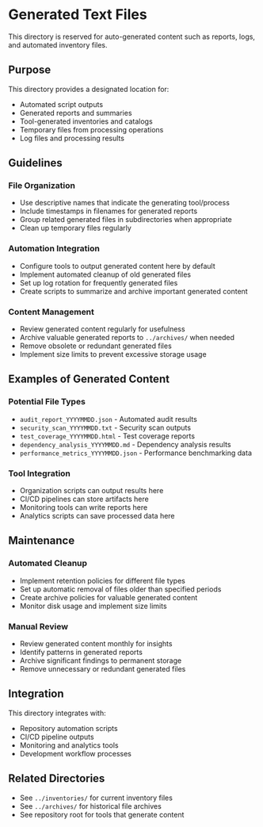 # Generated Text Files

This directory is reserved for auto-generated content such as reports, logs, and automated inventory files.

## Purpose

This directory provides a designated location for:
- Automated script outputs
- Generated reports and summaries  
- Tool-generated inventories and catalogs
- Temporary files from processing operations
- Log files and processing results

## Guidelines

### File Organization
- Use descriptive names that indicate the generating tool/process
- Include timestamps in filenames for generated reports
- Group related generated files in subdirectories when appropriate
- Clean up temporary files regularly

### Automation Integration
- Configure tools to output generated content here by default
- Implement automated cleanup of old generated files
- Set up log rotation for frequently generated files
- Create scripts to summarize and archive important generated content

### Content Management
- Review generated content regularly for usefulness
- Archive valuable generated reports to `../archives/` when needed
- Remove obsolete or redundant generated files
- Implement size limits to prevent excessive storage usage

## Examples of Generated Content

### Potential File Types
- `audit_report_YYYYMMDD.json` - Automated audit results
- `security_scan_YYYYMMDD.txt` - Security scan outputs  
- `test_coverage_YYYYMMDD.html` - Test coverage reports
- `dependency_analysis_YYYYMMDD.md` - Dependency analysis results
- `performance_metrics_YYYYMMDD.json` - Performance benchmarking data

### Tool Integration
- Organization scripts can output results here
- CI/CD pipelines can store artifacts here
- Monitoring tools can write reports here
- Analytics scripts can save processed data here

## Maintenance

### Automated Cleanup
- Implement retention policies for different file types
- Set up automatic removal of files older than specified periods
- Create archive policies for valuable generated content
- Monitor disk usage and implement size limits

### Manual Review
- Review generated content monthly for insights
- Identify patterns in generated reports
- Archive significant findings to permanent storage
- Remove unnecessary or redundant generated files

## Integration

This directory integrates with:
- Repository automation scripts
- CI/CD pipeline outputs
- Monitoring and analytics tools
- Development workflow processes

## Related Directories
- See `../inventories/` for current inventory files
- See `../archives/` for historical file archives
- See repository root for tools that generate content